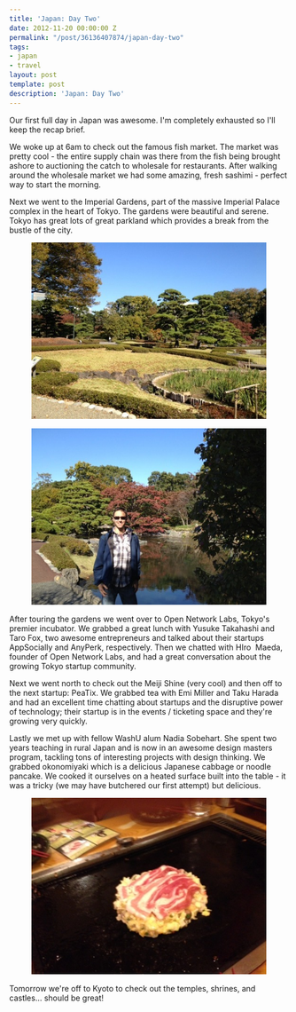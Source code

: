 ```yaml
---
title: 'Japan: Day Two'
date: 2012-11-20 00:00:00 Z
permalink: "/post/36136407874/japan-day-two"
tags:
- japan
- travel
layout: post
template: post
description: 'Japan: Day Two'
---
```


<p>Our first full day in Japan was awesome. I'm completely exhausted so I'll keep the recap brief.</p>
<p>We woke up at 6am to check out the famous fish market. The market was pretty cool - the entire supply chain was there from the fish being brought ashore to auctioning the catch to wholesale for restaurants. After walking around the wholesale market we had some amazing, fresh sashimi - perfect way to start the morning.</p>
<p>Next we went to the Imperial Gardens, part of the massive Imperial Palace complex in the heart of Tokyo. The gardens were beautiful and serene. Tokyo has great lots of great parkland which provides a break from the bustle of the city.</p>
<p><figure class="tmblr-full" data-orig-height="375" data-orig-width="500"><img src="/images/ad088724ddfa7dcdb1e635d5f3d87184d6556faa2251b7d19913f2916cc6cfff.jpg" alt="image" data-orig-height="375" data-orig-width="500"></figure><figure class="tmblr-full" data-orig-height="375" data-orig-width="500"><img src="/images/25e946f0e14323fa8c43c2d118b67ac2823a8113947155ca693cf4b665d97fb6.jpg" alt="image" data-orig-height="375" data-orig-width="500"></figure></p>
<p>After touring the gardens we went over to Open Network Labs, Tokyo's premier incubator. We grabbed a great lunch with Yusuke Takahashi and Taro Fox, two awesome entrepreneurs and talked about their startups AppSocially and AnyPerk, respectively. Then we chatted with HIro &nbsp;Maeda, founder of Open Network Labs, and had a great conversation about the growing Tokyo startup community.</p>
<p>Next we went north to check out the Meiji Shine (very cool) and then off to the next startup: PeaTix. We grabbed tea with Emi Miller and Taku Harada and had an excellent time chatting about startups and the disruptive power of technology; their startup is in the events / ticketing space and they're growing very quickly.</p>
<p>Lastly we met up with fellow WashU alum Nadia Sobehart. She spent two years teaching in rural Japan and is now in an awesome design masters program, tackling tons of interesting projects with design thinking. We grabbed okonomiyaki which is a delicious Japanese cabbage or noodle pancake. We cooked it ourselves on a heated surface built into the table - it was a tricky (we may have butchered our first attempt) but delicious.</p>
<p><figure class="tmblr-full" data-orig-height="375" data-orig-width="500"><img src="/images/ccd8376a46eb9578c15eab5c947cea4207aff8c9b580b4870f7299744ab45fc7.jpg" alt="image" data-orig-height="375" data-orig-width="500"></figure></p>
<p>Tomorrow we're off to Kyoto to check out the temples, shrines, and castles... should be great!</p>